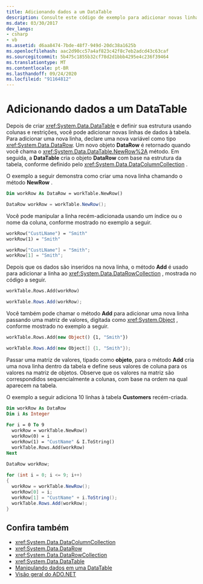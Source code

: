 ```yaml
---
title: Adicionando dados a um DataTable
description: Consulte este código de exemplo para adicionar novas linhas de dados a uma tabela no ADO.NET, depois de criar uma DataTable e definir sua estrutura usando colunas e restrições.
ms.date: 03/30/2017
dev_langs:
- csharp
- vb
ms.assetid: d6aa8474-7bde-48f7-949d-20dc38a1625b
ms.openlocfilehash: aac2d90cc57a4af823c42f8c7eb2adcd43c63caf
ms.sourcegitcommit: 5b475c1855b32cf78d2d1bbb4295e4c236f39464
ms.translationtype: MT
ms.contentlocale: pt-BR
ms.lasthandoff: 09/24/2020
ms.locfileid: "91164812"
---
```

# <a name="adding-data-to-a-datatable"></a>Adicionando dados a um DataTable

Depois de criar <xref:System.Data.DataTable> e definir sua estrutura usando colunas e restrições, você pode adicionar novas linhas de dados à tabela. Para adicionar uma nova linha, declare uma nova variável como tipo <xref:System.Data.DataRow>. Um novo objeto **DataRow** é retornado quando você chama o <xref:System.Data.DataTable.NewRow%2A> método. Em seguida, a **DataTable** cria o objeto **DataRow** com base na estrutura da tabela, conforme definido pelo <xref:System.Data.DataColumnCollection> .  
  
 O exemplo a seguir demonstra como criar uma nova linha chamando o método **NewRow** .  
  
```vb  
Dim workRow As DataRow = workTable.NewRow()  
```  
  
```csharp  
DataRow workRow = workTable.NewRow();  
```  
  
 Você pode manipular a linha recém-adicionada usando um índice ou o nome da coluna, conforme mostrado no exemplo a seguir.  
  
```vb  
workRow("CustLName") = "Smith"  
workRow(1) = "Smith"  
```  
  
```csharp  
workRow["CustLName"] = "Smith";  
workRow[1] = "Smith";  
```  
  
 Depois que os dados são inseridos na nova linha, o método **Add** é usado para adicionar a linha ao <xref:System.Data.DataRowCollection> , mostrada no código a seguir.  
  
```vb  
workTable.Rows.Add(workRow)  
```  
  
```csharp  
workTable.Rows.Add(workRow);  
```  
  
 Você também pode chamar o método **Add** para adicionar uma nova linha passando uma matriz de valores, digitada como <xref:System.Object> , conforme mostrado no exemplo a seguir.  
  
```vb  
workTable.Rows.Add(new Object() {1, "Smith"})  
```  
  
```csharp  
workTable.Rows.Add(new Object[] {1, "Smith"});  
```  
  
 Passar uma matriz de valores, tipado como **objeto**, para o método **Add** cria uma nova linha dentro da tabela e define seus valores de coluna para os valores na matriz de objetos. Observe que os valores na matriz são correspondidos sequencialmente a colunas, com base na ordem na qual aparecem na tabela.  
  
 O exemplo a seguir adiciona 10 linhas à tabela **Customers** recém-criada.  
  
```vb  
Dim workRow As DataRow  
Dim i As Integer  
  
For i = 0 To 9  
  workRow = workTable.NewRow()  
  workRow(0) = i  
  workRow(1) = "CustName" & I.ToString()  
  workTable.Rows.Add(workRow)  
Next  
```  
  
```csharp  
DataRow workRow;  
  
for (int i = 0; i <= 9; i++)
{  
  workRow = workTable.NewRow();  
  workRow[0] = i;  
  workRow[1] = "CustName" + i.ToString();  
  workTable.Rows.Add(workRow);  
}  
```  
  
## <a name="see-also"></a>Confira também

- <xref:System.Data.DataColumnCollection>
- <xref:System.Data.DataRow>
- <xref:System.Data.DataRowCollection>
- <xref:System.Data.DataTable>
- [Manipulando dados em uma DataTable](manipulating-data-in-a-datatable.md)
- [Visão geral do ADO.NET](../ado-net-overview.md)
